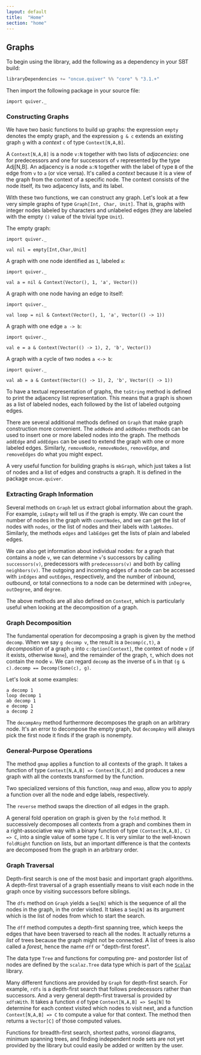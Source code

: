```yaml
---
layout: default
title:  "Home"
section: "home"
---
```


## Graphs ##

To begin using the library, add the following as a dependency in your SBT build:

```scala
libraryDependencies += "oncue.quiver" %% "core" % "3.1.+"
```

Then import the following package in your source file:

```tut
import quiver._
```

### Constructing Graphs ###

We have two basic functions to build up graphs: the expression `empty` denotes the empty graph, and the expression `g & c` extends an existing graph `g` with a _context_ `c` of type `Context[N,A,B]`.

A `Context[N,A,B]` is a node `v:N` together with two lists of _adjacencies_: one for predecessors and one for successors of `v` represented by the type Adj[N,B]. An adjacency is a node `a:N` together with the label of type `B` of the edge from `v` to `a` (or vice versa). It's called a _context_ because it is a view of the graph from the context of a specific node. The context consists of the node itself, its two adjacency lists, and its label.

With these two functions, we can construct any graph. Let's look at a few very simple graphs of type `Graph[Int, Char, Unit]`. That is, graphs with integer nodes labeled by characters and unlabeled edges (they are labeled with the empty `()` value of the trivial type `Unit`).

The empty graph:

```tut
import quiver._

val nil = empty[Int,Char,Unit]
```
A graph with one node identified as `1`, labeled `a`:

```tut
import quiver._

val a = nil & Context(Vector(), 1, 'a', Vector())
```

A graph with one node having an edge to itself:

```tut
import quiver._

val loop = nil & Context(Vector(), 1, 'a', Vector(() -> 1))
```

A graph with one edge `a -> b`:

```tut
import quiver._

val e = a & Context(Vector(() -> 1), 2, 'b', Vector())
```

A graph with a cycle of two nodes `a <-> b`:

```tut
import quiver._

val ab = a & Context(Vector(() -> 1), 2, 'b', Vector(() -> 1))
```

To have a textual representation of graphs, the `toString` method is defined to print the adjacency list representation. This means that a graph is shown as a list of labeled nodes, each followed by the list of labeled outgoing edges. 

There are several additional methods defined on `Graph` that make graph construction more convenient. The `addNode` and `addNodes` methods can be used to insert one or more labeled nodes into the graph. The methods `addEdge` and `addEdges` can be used to extend the graph with one or more labeled edges. Similarly, `removeNode`, `removeNodes`, `removeEdge`, and `removeEdges` do what you might expect.

A very useful function for building graphs is `mkGraph`, which just takes a list of nodes and a list of edges and constructs a graph. It is defined in the package `oncue.quiver`.

### Extracting Graph Information ###

Several methods on `Graph` let us extract global information about the graph. For example, `isEmpty` will tell us if the graph is empty. We can count the number of nodes in the graph with `countNodes`, and we can get the list of nodes with `nodes`, or the list of nodes and their labels with `labNodes`. Similarly, the methods `edges` and `labEdges` get the lists of plain and labeled edges.

We can also get information about individual nodes: for a graph that contains a node `v`, we can determine `v`'s successors by calling `successors(v)`, predecessors with `predecessors(v)` and both by calling `neighbors(v)`. The outgoing and incoming edges of a node can be accessed with `inEdges` and `outEdges`, respectively, and the number of inbound, outbound, or total connections to a node can be determined with `inDegree`, `outDegree`, and `degree`.

The above methods are all also defined on `Context`, which is particularly useful when looking at the decomposition of a graph.

### Graph Decomposition ###

The fundamental operation for decomposing a graph is given by the method `decomp`. When we say `g decomp v`, the result is a `Decomp(c,t)`, a _decomposition_ of a graph `g` into `c:Option[Context]`, the context of node `v` (if it exists, otherwise `None`), and the remainder of the graph, `t`, which does not contain the node `v`. We can regard `decomp` as the inverse of `&` in that `(g & c).decomp == Decomp(Some(c), g)`.

Let's look at some examples:

```tut
a decomp 1
loop decomp 1
ab decomp 1
e decomp 1
a decomp 2
```

The `decompAny` method furthermore decomposes the graph on an arbitrary node. It's an error to decompose the empty graph, but `decompAny` will always pick the first node it finds if the graph is nonempty.

### General-Purpose Operations ###

The method `gmap` applies a function to all contexts of the graph. It takes a function of type `Context[N,A,B] => Context[N,C,D]` and produces a new graph with all the contexts transformed by the function.

Two specialized versions of this function, `nmap` and `emap`, allow you to apply a function over all the node and edge labels, respectively.

The `reverse` method swaps the direction of all edges in the graph.

A general fold operation on graph is given by the `fold` method. It successively decomposes all contexts from a graph and combines them in a right-associative way with a binary function of type `(Context[N,A,B], C) => C`, into a single value of some type `C`. It is very similar to the well-known `foldRight` function on lists, but an important difference is that the contexts are decomposed from the graph in an arbitrary order.

### Graph Traversal ###

Depth-first search is one of the most basic and important graph algorithms. A depth-first traversal of a graph essentially means to visit each node in the graph once by visiting successors before siblings.

The `dfs` method on `Graph` yields a `Seq[N]` which is the sequence of all the nodes in the graph, in the order visited. It takes a `Seq[N]` as its argument which is the list of nodes from which to start the search.

The `dff` method computes a depth-first spanning tree, which keeps the edges that have been traversed to reach all the nodes. It actually returns a _list_ of trees because the graph might not be connected. A list of trees is also called a _forest_, hence the name `dff` or "depth-first forest".

The data type `Tree` and functions for computing pre- and postorder list of nodes are defined by the `scalaz.Tree` data type which is part of the [`Scalaz`](http://github.com/scalaz/scalaz) library.

Many different functions are provided by `Graph` for depth-first search. For example, `rdfs` is a depth-first search that follows predecessors rather than successors. And a very general depth-first traversal is provided by `xdfsWith`. It takes a function `d` of type `Context[N,A,B] => Seq[N]` to determine for each context visited which nodes to visit next, and a function `Context[N,A,B] => C` to compute a value for that context. The method then returns a `Vector[C]` of those computed values.

Functions for breadth-first search, shortest paths, voronoi diagrams, minimum spanning trees, and finding independent node sets are not yet provided by the library but could easily be added or written by the user.

